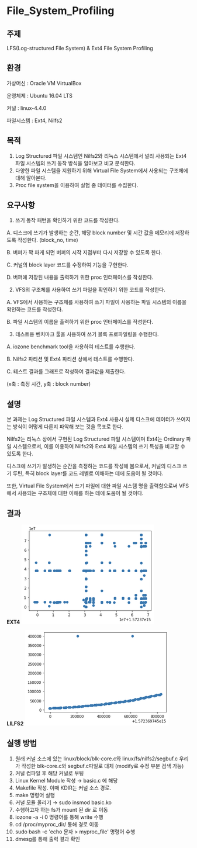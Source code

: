 # File_System_Profiling

## 주제		
LFS(Log-structured File System) & Ext4 File System Profiling

## 환경		
가상머신 : Oracle VM VirtualBox

운영체제 : Ubuntu 16.04 LTS 

커널 : linux-4.4.0

파일시스템 : Ext4, Nilfs2

## 목적
1.	Log Structured 파일 시스템인 Nilfs2와 리눅스 시스템에서 널리 사용되는 Ext4 파일 시스템의 쓰기 동작 방식을 알아보고 비교 분석한다.
2.	다양한 파일 시스템을 지원하기 위해 Virtual File System에서 사용되는 구조체에 대해 알아본다.
3.	Proc file system을 이용하여 실험 중 데이터를 수집한다.

## 요구사항
1.	쓰기 동작 패턴을 확인하기 위한 코드를 작성한다.

A.	디스크에 쓰기가 발생하는 순간, 해당 block number 및 시간 값을 메모리에 저장하도록 작성한다. (block_no, time)

B.	버퍼가 꽉 파게 되면 버퍼의 시작 지점부터 다시 저장할 수 있도록 한다.

C.	커널의 block layer 코드를 수정하여 기능을 구현한다.

D.	버퍼에 저장된 내용을 출력하기 위한 proc 인터페이스를 작성한다.

2.	VFS의 구조체를 사용하여 쓰기 파일을 확인하기 위한 코드를 작성한다.

A.	VFS에서 사용하는 구조체를 사용하여 쓰기 파일이 사용하는 파일 시스템의 이름을 확인하는 코드를 작성한다.

B.	파일 시스템의 이름을 출력하기 위한 proc 인터페이스를 작성한다.

3.	테스트용 벤치마크 툴을 사용하여 쓰기 블록 프로파일링을 수행한다.

A.	iozone benchmark tool을 사용하여 테스트를 수행한다.

B.	Nilfs2 파티션 및 Ext4 파티션 상에서 테스트를 수행한다.

C.	테스트 결과를 그래프로 작성하여 결과값을 제출한다. 

(x축 : 측정 시간, y축 : block number)

## 설명
본 과제는 Log Structured 파일 시스템과 Ext4 사용시 실제 디스크에 데이터가 쓰여지는 방식이 어떻게 다른지 파악해 보는 것을 목표로 한다.

Nilfs2는 리눅스 상에서 구현된 Log Structured 파일 시스템이며 Ext4는 Ordinary 파일 시스템으로서, 이를 이용하여 Nilfs2와 Ext4 파일 시스템의 쓰기 특성을 비교할 수 있도록 한다.

디스크에 쓰기가 발생하는 순간을 측정하는 코드를 작성해 봄으로서, 커널의 디스크 쓰기 루틴, 특히 block layer를 코드 레벨로 이해하는 데에 도움이 될 것이다.

또한, Virtual File System에서 쓰기 파일에 대한 파일 시스템 명을 출력함으로써 VFS에서 사용되는 구조체에 대한 이해를 하는 데에 도움이 될 것이다.

## 결과
**EXT4**
![ext4](https://github.com/sujinnaljin/File_System_Profiling/blob/master/Result/ext4_plotting.png)

**LILFS2**
![nilfs2](https://github.com/sujinnaljin/File_System_Profiling/blob/master/Result/nilfs2_plotting.png)

## 실행 방법
1. 원래 커널 소스에 있는 linux/block/blk-core.c와 linux/fs/nilfs2/segbuf.c 우리가 작성한 blk-core.c와 segbuf.c파일로 대체 (modify로 수정 부분 검색 가능)
2. 커널 컴파일 후 해당 커널로 부팅
3. Linux Kernel Module 작성 → basic.c 에 해당
4. Makefile 작성. 이때 KDIR는 커널 소스 경로.
5. make 명령어 실행 
6. 커널 모듈 올리기 → sudo insmod basic.ko
7. 수행하고자 하는 fs가 mount 된 dir 로 이동
8.  iozone -a -i 0 명령어를 통해 write 수행
9.  cd /proc/myproc_dir/ 통해 경로 이동
10. sudo bash -c 'echo  문자 > myproc_file' 명령어 수행
11. dmesg를 통해 출력 결과 확인
